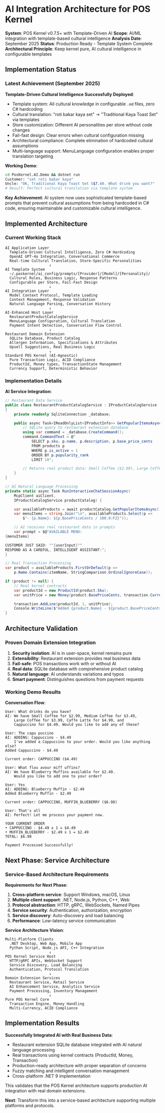 # AI Integration Architecture for POS Kernel

**System**: POS Kernel v0.7.5+ with Template-Driven AI
**Scope**: AI/ML integration with template-based cultural intelligence
**Analysis Date**: September 2025
**Status**: Production Ready - Template System Complete
**Architectural Principle**: Keep kernel pure, AI cultural intelligence in configurable templates

## Implementation Status

### Latest Achievement (September 2025)

**Template-Driven Cultural Intelligence Successfully Deployed**:

- Template system: All cultural knowledge in configurable `.md` files, zero C# hardcoding
- Cultural translation: "roti bakar kaya set" → "Traditional Kaya Toast Set" via templates
- Store customization: Different AI personalities per store without code changes
- Fail-fast design: Clear errors when cultural configuration missing
- Architectural compliance: Complete elimination of hardcoded cultural assumptions
- Multi-language support: MenuLanguage configuration enables proper translation targeting

**Working Demo**:
```bash
cd PosKernel.AI.Demo && dotnet run
Customer: "set roti bakar kaya"
Uncle: "OK, Traditional Kaya Toast Set S$7.40. What drink you want?"
# Result: Perfect cultural translation via template system
```

**Key Achievement**: AI system now uses sophisticated template-based prompts that prevent cultural assumptions from being hardcoded in C# code, ensuring maintainable and customizable cultural intelligence.

## Implemented Architecture

### Current Working Stack

```
AI Application Layer
  Template-Driven Cultural Intelligence, Zero C# Hardcoding
  OpenAI GPT-4o Integration, Conversational Commerce
  Real-time Cultural Translation, Store-Specific Personalities
                    ↓
AI Template System
  ~/.poskernel/ai_config/prompts/[Provider]/[Model]/[Personality]/
  Cultural Rules, Business Logic, Response Patterns
  Configurable per Store, Fail-Fast Design
                    ↓
AI Integration Layer
  Model Context Protocol, Template Loading
  Context Management, Response Validation
  Natural Language Parsing, Conversation History
                    ↓
AI-Enhanced Host Layer
  RestaurantProductCatalogService
  MenuLanguage Configuration, Cultural Translation
  Payment Intent Detection, Conversation Flow Control
                    ↓
Restaurant Domain Extension
  SQLite Database, Product Catalog
  Allergen Information, Specifications & Attributes
  Upsell Suggestions, Real Business Logic
                    ↓
Standard POS Kernel (AI-Agnostic)
  Pure Transaction Logic, ACID Compliance
  ProductId, Money types, TransactionState Management
  Currency Support, Deterministic Behavior
```

### Implementation Details

**AI Service Integration**:
```csharp
// Restaurant Data Service
public class RestaurantProductCatalogService : IProductCatalogService
{
    private readonly SqliteConnection _database;

    public async Task<IReadOnlyList<IProductInfo>> GetPopularItemsAsync() {
        // SQLite query to restaurant extension database
        using var command = _database.CreateCommand();
        command.CommandText = @"
            SELECT p.sku, p.name, p.description, p.base_price_cents
            FROM products p
            WHERE p.is_active = 1
            ORDER BY p.popularity_rank
            LIMIT 10";

        // Returns real product data: Small Coffee ($2.99), Large Coffee ($3.99), etc.
    }
}

// AI Natural Language Processing
private static async Task RunInteractiveChatSessionAsync(
    McpClient aiClient,
    IProductCatalogService productCatalog) {

    var availableProducts = await productCatalog.GetPopularItemsAsync();
    var menuItems = string.Join("\n", availableProducts.Select(p =>
        $"- {p.Name}: ${p.BasePriceCents / 100.0:F2}"));

    // AI receives real restaurant data in prompts
    var prompt = $@"AVAILABLE MENU:
{menuItems}

CUSTOMER JUST SAID: ""{userInput}""
RESPOND AS A CAREFUL, INTELLIGENT ASSISTANT:";
}

// Real Transaction Processing
var product = availableProducts.FirstOrDefault(p =>
    p.Name.Contains(itemName, StringComparison.OrdinalIgnoreCase));

if (product != null) {
    // Real kernel contracts
    var productId = new ProductId(product.Sku);
    var unitPrice = new Money(product.BasePriceCents, transaction.Currency);

    transaction.AddLine(productId, 1, unitPrice);
    Console.WriteLine($"Added {product.Name} - ${product.BasePriceCents / 100.0:F2}");
}
```

## Architecture Validation

### Proven Domain Extension Integration

1. **Security isolation**: AI is in user-space, kernel remains pure
2. **Extensibility**: Restaurant extension provides real business data
3. **Fail-safe**: POS transactions work with or without AI
4. **Real data**: SQLite database with comprehensive product catalog
5. **Natural language**: AI understands variations and typos
6. **Smart payment**: Distinguishes questions from payment requests

### Working Demo Results

**Conversation Flow**:
```
User: What drinks do you have?
AI: We have Small Coffee for $2.99, Medium Coffee for $3.49,
    Large Coffee for $3.99, Caffe Latte for $4.99, and
    Cappuccino for $4.49. Would you like to add any of these?

User: The capu puccino
AI: ADDING: Cappuccino - $4.49
    I've added a Cappuccino to your order. Would you like anything else?
Added Cappuccino - $4.49

Current order: CAPPUCCINO ($4.49)

User: What flou avour miff uffins?
AI: We have Blueberry Muffins available for $2.49.
    Would you like to add one to your order?

User: Yes
AI: ADDING: Blueberry Muffin - $2.49
Added Blueberry Muffin - $2.49

Current order: CAPPUCCINO, MUFFIN_BLUEBERRY ($6.98)

User: That's all
AI: Perfect! Let me process your payment now.

YOUR CURRENT ORDER
• CAPPUCCINO - $4.49 x 1 = $4.49
• MUFFIN_BLUEBERRY - $2.49 x 1 = $2.49
TOTAL: $6.98

Payment Processed Successfully!
```

## Next Phase: Service Architecture

### Service-Based Architecture Requirements

**Requirements for Next Phase**:

1. **Cross-platform service**: Support Windows, macOS, Linux
2. **Multiple client support**: .NET, Node.js, Python, C++, Web
3. **Protocol abstraction**: HTTP, gRPC, WebSockets, Named Pipes
4. **Service security**: Authentication, authorization, encryption
5. **Service discovery**: Auto-discovery and load balancing
6. **Performance**: Low-latency service communication

**Service Architecture Vision**:
```
Multi-Platform Clients
  .NET Desktop, Web App, Mobile App
  Python Script, Node.js API, C++ Integration
                    ↓
POS Kernel Service Host
  HTTP/gRPC APIs, WebSocket Support
  Service Discovery, Load Balancing
  Authentication, Protocol Translation
                    ↓
Domain Extension Services
  Restaurant Service, Retail Service
  AI Enhancement Service, Analytics Service
  Payment Processing, Inventory Management
                    ↓
Pure POS Kernel Core
  Transaction Engine, Money Handling
  Multi-Currency, ACID Compliance
```

## Implementation Results

**Successfully Integrated AI with Real Business Data**:
- Restaurant extension SQLite database integrated with AI natural language processing
- Real transactions using kernel contracts (ProductId, Money, Transaction)
- Production-ready architecture with proper separation of concerns
- Fuzzy matching and intelligent conversation management
- Cross-platform .NET 9 implementation

This validates that the POS Kernel architecture supports production AI integration with real domain extensions.

**Next**: Transform this into a service-based architecture supporting multiple platforms and protocols.
